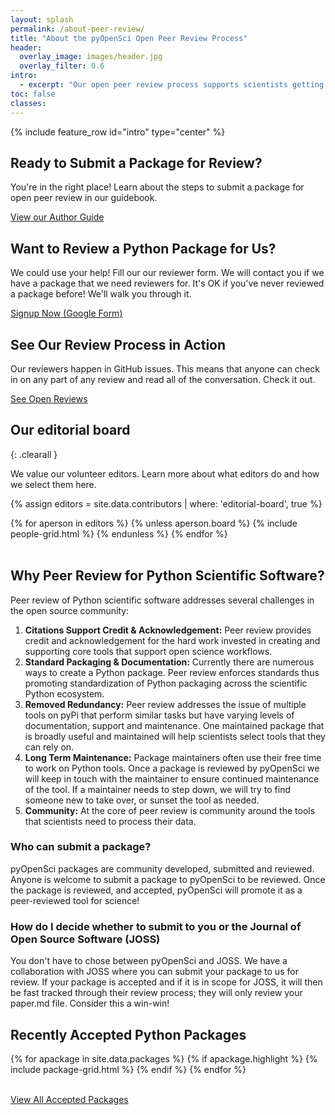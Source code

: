 ```yaml
---
layout: splash
permalink: /about-peer-review/
title: "About the pyOpenSci Open Peer Review Process"
header:
  overlay_image: images/header.jpg
  overlay_filter: 0.6
intro:
  - excerpt: "Our open peer review process supports scientists getting credit for the work invested in open Python tools. It also supports standardization of packaging and improved package visibility."
toc: false
classes:
---
```


{% include feature_row id="intro" type="center" %}

<!--TODO: this into a template -->

<div class="feature__wrapper">
  <div class="feature__item ">
    <div class="archive__item cards">
      <div class="archive__item-body">
          <h2 class="archive__item-title">Ready to Submit a Package for Review?</h2>
          <div class="archive__item-excerpt">
            <p>You're in the right place! Learn about the steps to submit a package
            for open peer review in our guidebook. </p>
          </div>
          <p><a href="https://www.pyopensci.org/software-peer-review/how-to/author-guide.html" class="btn btn--inverse"><i class="fas fa-angle-right"></i> View our Author Guide </a></p>
      </div>
    </div>
  </div>

  <div class="feature__item">
    <div class="archive__item cards">
      <div class="archive__item-body">
          <h2 class="archive__item-title">Want to Review a Python Package for Us?</h2>
          <div class="archive__item-excerpt">
            <p>We could use your help! Fill our our reviewer form. We will
            contact you if we have a package that we need reviewers for.
            It's OK if you've never reviewed a package before! We'll walk you
            through it. </p>
          </div>
          <p><a href="https://forms.gle/GHfxvmS47nQFDcBM6" class="btn btn--inverse"><i class="fas fa-angle-right"></i>
            Signup Now (Google Form) </a></p>
      </div>
    </div>
  </div>

  <div class="feature__item">
    <div class="archive__item cards">
      <div class="archive__item-body">
          <h2 class="archive__item-title">See Our Review Process in Action</h2>
          <div class="archive__item-excerpt">
            <p>Our reviewers happen in GitHub issues. This means that anyone can
            check in on any part of any review and read all of the conversation.
            Check it out.</p>
          </div>
          <p><a href="https://github.com/pyOpenSci/software-review/issues" class="btn btn--inverse"><i class="fas fa-angle-right"></i> See Open Reviews </a></p>
      </div>
    </div>
  </div>
</div>

## Our editorial board

{: .clearall }

We value our volunteer editors. Learn more about what editors do and how we
select them here.

{% assign editors = site.data.contributors | where: 'editorial-board', true  %}

<div class="grid">
{% for aperson in editors %}
{% unless aperson.board %}
    {% include people-grid.html  %}
 {% endunless %}
{% endfor %}
</div>

<br clear="both">

<div class="wide__p_text" markdown="1">

## Why Peer Review for Python Scientific Software?

Peer review of Python scientific software addresses several challenges in the
open source community:

1. **Citations Support Credit & Acknowledgement:** Peer review provides credit and acknowledgement for the hard work invested in creating and supporting core tools that support open science workflows.
2. **Standard Packaging & Documentation:** Currently there are numerous ways to create a Python package. Peer review enforces standards thus promoting standardization of Python packaging across the scientific Python ecosystem.
3. **Removed Redundancy:** Peer review addresses the issue of multiple tools on pyPi that perform similar tasks but have varying levels of documentation, support and maintenance. One maintained package that is broadly useful and maintained will help scientists select tools that they can rely on.
4. **Long Term Maintenance:** Package maintainers often use their free time to work on Python tools. Once a package is reviewed by pyOpenSci we will keep in touch with the maintainer to ensure continued maintenance of the tool. If a maintainer needs to step down, we will try to find someone new to take over, or sunset the tool as needed.
5. **Community:** At the core of peer review is community around the tools that scientists need to process their data.

### Who can submit a package?

pyOpenSci packages are community developed, submitted and reviewed. Anyone is
welcome to submit a package to pyOpenSci to be reviewed. Once the package is reviewed,
and accepted, pyOpenSci will promote it as a peer-reviewed tool for science!

### How do I decide whether to submit to you or the Journal of Open Source Software (JOSS)

You don't have to chose between pyOpenSci and JOSS. We have a collaboration with
JOSS where you can submit your package to us for review. If your package is accepted
and if it is in scope for JOSS, it will then be fast tracked through their
review process; they will only review your paper.md file. Consider this a
win-win!

</div>

<!--
<div class="notice" markdown="1">
## What's the difference between pyOpenSci and JOSS?

> You don't have to chose between pyOpenSci and JOSS; You can submit your package to both.

pyOpenSci and [the Journal of Open Source Software (JOSS)](https://joss.theoj.org/)
are complementary, partner organizations; and you don't have to chose one or the
other! After a package to pyOpenSci has been reviewed and accepted by pyOpenSci
you can chose to also register it with JOSS. JOSS has [more limited scope](https://joss.readthedocs.io/en/latest/review_criteria.html)  of the
for packages that it will review. For instance while pyOpenSci will review and
accept API wrappers, JOSS won't.

If your package is accepted by pyOpenSci and in scope for JOSS, JOSS will fast
track your package through their process given it was already reviewed by us.
Once accepted by JOSS, you now have both a pyOpenSci acceptance and one by JOSS.
Joss will then give you a cross-ref supported DOI for citation.

### Why Two Review Processes JOSS and pyOpenSci?

the pyOpenSci review process is different from that of JOSS in a few ways:
* pyOpenSci is specific to the Python community and thus will enforce community specific python specific standards.
* pyOpenSci places heavy emphasis on documentation and usability in our reviews and associated standardization of both.
* pyOpenSci builds community around and visibility for it's tools.
* pyOpenSci supports long term tool maintenance.


JOSS reviews are [more limited in scope](https://joss.readthedocs.io/en/latest/review_criteria.html) compared to pyOpenSci and the
[submission criteria](https://joss.readthedocs.io/en/latest/review_criteria.html)
are, in places, less stringent than those of pyOpenSci.
</div>



-->

## Recently Accepted Python Packages

<div class="grid">
  {% for apackage in site.data.packages %}
    {% if apackage.highlight %}
      {% include package-grid.html  %}
    {% endif %}
  {% endfor %}
</div>

<br clear="both">

<a href="/python-packages/" class="btn btn--info">View All Accepted Packages <i class="fa fa-4 fa-arrow-circle-right" aria-hidden="true"></i></a>
